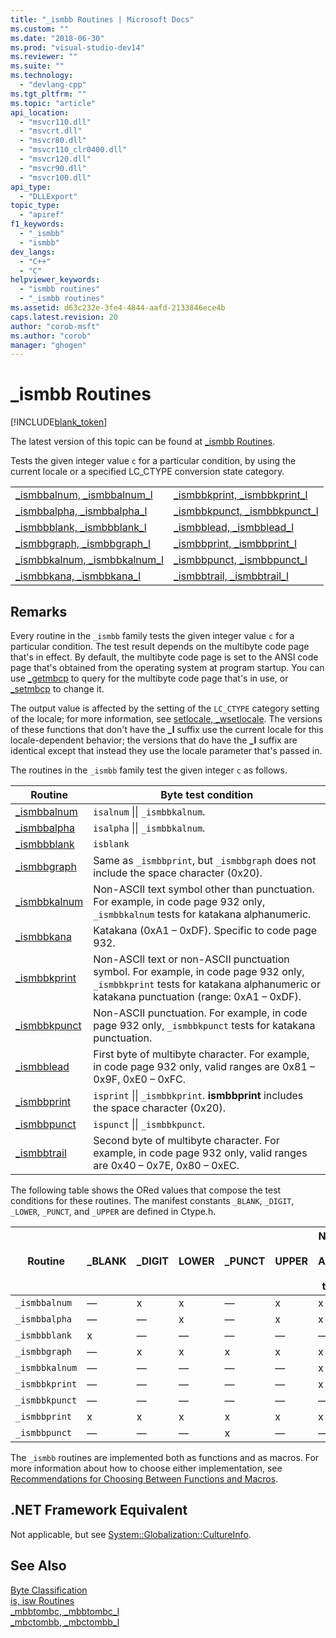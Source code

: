 ```yaml
---
title: "_ismbb Routines | Microsoft Docs"
ms.custom: ""
ms.date: "2018-06-30"
ms.prod: "visual-studio-dev14"
ms.reviewer: ""
ms.suite: ""
ms.technology: 
  - "devlang-cpp"
ms.tgt_pltfrm: ""
ms.topic: "article"
api_location: 
  - "msvcr110.dll"
  - "msvcrt.dll"
  - "msvcr80.dll"
  - "msvcr110_clr0400.dll"
  - "msvcr120.dll"
  - "msvcr90.dll"
  - "msvcr100.dll"
api_type: 
  - "DLLExport"
topic_type: 
  - "apiref"
f1_keywords: 
  - "_ismbb"
  - "ismbb"
dev_langs: 
  - "C++"
  - "C"
helpviewer_keywords: 
  - "ismbb routines"
  - "_ismbb routines"
ms.assetid: d63c232e-3fe4-4844-aafd-2133846ece4b
caps.latest.revision: 20
author: "corob-msft"
ms.author: "corob"
manager: "ghogen"
---
```

# _ismbb Routines
[!INCLUDE[blank_token](../includes/blank-token.md)]

The latest version of this topic can be found at [_ismbb Routines](https://docs.microsoft.com/cpp/c-runtime-library/ismbb-routines).  
  
Tests the given integer value `c` for a particular condition, by using the current locale or a specified LC_CTYPE conversion state category.  
  
|||  
|-|-|  
|[_ismbbalnum, _ismbbalnum_l](../c-runtime-library/reference/ismbbalnum-ismbbalnum-l.md)|[_ismbbkprint, _ismbbkprint_l](../c-runtime-library/reference/ismbbkprint-ismbbkprint-l.md)|  
|[_ismbbalpha, _ismbbalpha_l](http://msdn.microsoft.com/en-us/8e54cb92-fc2b-41f5-8ab4-b22ac8aa9ad0)|[_ismbbkpunct, _ismbbkpunct_l](../c-runtime-library/reference/ismbbkpunct-ismbbkpunct-l.md)|  
|[_ismbbblank, _ismbbblank_l](../c-runtime-library/reference/ismbbblank-ismbbblank-l.md)|[_ismbblead, _ismbblead_l](../c-runtime-library/reference/ismbblead-ismbblead-l.md)|  
|[_ismbbgraph, _ismbbgraph_l](../c-runtime-library/reference/ismbbgraph-ismbbgraph-l.md)|[_ismbbprint, _ismbbprint_l](../c-runtime-library/reference/ismbbprint-ismbbprint-l.md)|  
|[_ismbbkalnum, _ismbbkalnum_l](../c-runtime-library/reference/ismbbkalnum-ismbbkalnum-l.md)|[_ismbbpunct, _ismbbpunct_l](../c-runtime-library/reference/ismbbpunct-ismbbpunct-l.md)|  
|[_ismbbkana, _ismbbkana_l](../c-runtime-library/reference/ismbbkana-ismbbkana-l.md)|[_ismbbtrail, _ismbbtrail_l](../c-runtime-library/reference/ismbbtrail-ismbbtrail-l.md)|  
  
## Remarks  
 Every routine in the `_ismbb` family tests the given integer value `c` for a particular condition. The test result depends on the multibyte code page that's in effect. By default, the multibyte code page is set to the ANSI code page that's obtained from the operating system at program startup. You can use [_getmbcp](../c-runtime-library/reference/getmbcp.md) to query for the multibyte code page that's in use, or [_setmbcp](../c-runtime-library/reference/setmbcp.md) to change it.  
  
 The output value is affected by the setting of the `LC_CTYPE` category setting of the locale; for more information, see [setlocale, _wsetlocale](../c-runtime-library/reference/setlocale-wsetlocale.md). The versions of these functions that don't have the **_l** suffix use the current locale for this locale-dependent behavior; the versions that do have the **_l** suffix are identical except that instead they use the locale parameter that's passed in.  
  
 The routines in the `_ismbb` family test the given integer `c` as follows.  
  
|Routine|Byte test condition|  
|-------------|-------------------------|  
|[_ismbbalnum](../c-runtime-library/reference/ismbbalnum-ismbbalnum-l.md)|`isalnum` &#124;&#124; `_ismbbkalnum`.|  
|[_ismbbalpha](http://msdn.microsoft.com/en-us/8e54cb92-fc2b-41f5-8ab4-b22ac8aa9ad0)|`isalpha` &#124;&#124; `_ismbbkalnum`.|  
|[_ismbbblank](../c-runtime-library/reference/ismbbblank-ismbbblank-l.md)|`isblank`|  
|[_ismbbgraph](../c-runtime-library/reference/ismbbgraph-ismbbgraph-l.md)|Same as `_ismbbprint`, but `_ismbbgraph` does not include the space character (0x20).|  
|[_ismbbkalnum](../c-runtime-library/reference/ismbbkalnum-ismbbkalnum-l.md)|Non-ASCII text symbol other than punctuation. For example, in code page 932 only, `_ismbbkalnum` tests for katakana alphanumeric.|  
|[_ismbbkana](../c-runtime-library/reference/ismbbkana-ismbbkana-l.md)|Katakana (0xA1 – 0xDF). Specific to code page 932.|  
|[_ismbbkprint](../c-runtime-library/reference/ismbbkprint-ismbbkprint-l.md)|Non-ASCII text or non-ASCII punctuation symbol. For example, in code page 932 only, `_ismbbkprint` tests for katakana alphanumeric or katakana punctuation (range: 0xA1 – 0xDF).|  
|[_ismbbkpunct](../c-runtime-library/reference/ismbbkpunct-ismbbkpunct-l.md)|Non-ASCII punctuation. For example, in code page 932 only, `_ismbbkpunct` tests for katakana punctuation.|  
|[_ismbblead](../c-runtime-library/reference/ismbblead-ismbblead-l.md)|First byte of multibyte character. For example, in code page 932 only, valid ranges are 0x81 – 0x9F, 0xE0 – 0xFC.|  
|[_ismbbprint](../c-runtime-library/reference/ismbbprint-ismbbprint-l.md)|`isprint` &#124;&#124; `_ismbbkprint`. **ismbbprint** includes the space character (0x20).|  
|[_ismbbpunct](../c-runtime-library/reference/ismbbpunct-ismbbpunct-l.md)|`ispunct` &#124;&#124; `_ismbbkpunct`.|  
|[_ismbbtrail](../c-runtime-library/reference/ismbbtrail-ismbbtrail-l.md)|Second byte of multibyte character. For example, in code page 932 only, valid ranges are 0x40 – 0x7E, 0x80 – 0xEC.|  
  
 The following table shows the ORed values that compose the test conditions for these routines. The manifest constants `_BLANK`, `_DIGIT`, `_LOWER`, `_PUNCT`, and `_UPPER` are defined in Ctype.h.  
  
|Routine|_BLANK|_DIGIT|LOWER|_PUNCT|UPPER|Non-<br /><br /> ASCII<br /><br /> text|Non-<br /><br /> ASCII<br /><br /> punct|  
|-------------|-------------|-------------|-----------|-------------|-----------|------------------------------|-------------------------------|  
|`_ismbbalnum`|—|x|x|—|x|x|—|  
|`_ismbbalpha`|—|—|x|—|x|x|—|  
|`_ismbbblank`|x|—|—|—|—|—|—|  
|`_ismbbgraph`|—|x|x|x|x|x|x|  
|`_ismbbkalnum`|—|—|—|—|—|x|—|  
|`_ismbbkprint`|—|—|—|—|—|x|x|  
|`_ismbbkpunct`|—|—|—|—|—|—|x|  
|`_ismbbprint`|x|x|x|x|x|x|x|  
|`_ismbbpunct`|—|—|—|x|—|—|x|  
  
 The `_ismbb` routines are implemented both as functions and as macros. For more information about how to choose either implementation, see [Recommendations for Choosing Between Functions and Macros](../c-runtime-library/recommendations-for-choosing-between-functions-and-macros.md).  
  
## .NET Framework Equivalent  
 Not applicable, but see [System::Globalization::CultureInfo](https://msdn.microsoft.com/library/system.globalization.cultureinfo.aspx).  
  
## See Also  
 [Byte Classification](../c-runtime-library/byte-classification.md)   
 [is, isw Routines](../c-runtime-library/is-isw-routines.md)   
 [_mbbtombc, _mbbtombc_l](../c-runtime-library/reference/mbbtombc-mbbtombc-l.md)   
 [_mbctombb, _mbctombb_l](../c-runtime-library/reference/mbctombb-mbctombb-l.md)





